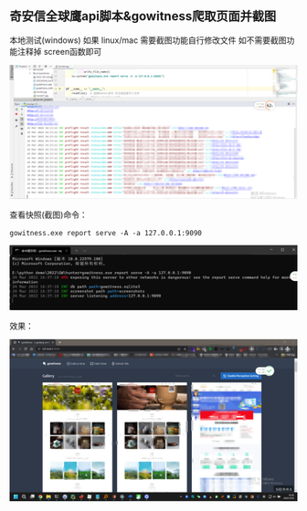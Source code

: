 ## 奇安信全球鹰api脚本&gowitness爬取页面并截图

本地测试(windows)    如果 linux/mac 需要截图功能自行修改文件 如不需要截图功能注释掉 screen函数即可

![image-20220324163922286](https://github.com/Lay0us1/hunter_gowitness/blob/main/img/1.png)

查看快照(截图)命令：

```
gowitness.exe report serve -A -a 127.0.0.1:9090
```

![image-20220324163743700](https://github.com/Lay0us1/hunter_gowitness/blob/main/img/2.png)

效果：

![image-20220324163922286](https://github.com/Lay0us1/hunter_gowitness/blob/main/img/3.png)

